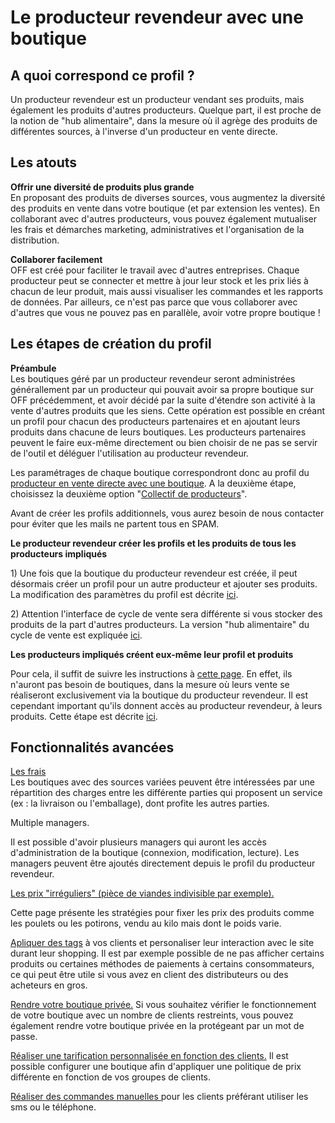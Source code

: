 # Le producteur revendeur avec une boutique

## A quoi correspond ce profil ?

Un producteur revendeur est un producteur vendant ses produits, mais également les produits d'autres producteurs. Quelque part, il est proche de la notion de "hub alimentaire", dans la mesure où il agrège des produits de différentes sources, à l'inverse d'un producteur en vente directe.

## Les atouts

**Offrir une diversité de produits plus grande**  
En proposant des produits de diverses sources, vous augmentez la diversité des produits en vente dans votre boutique \(et par extension les ventes\). En collaborant avec d'autres producteurs, vous pouvez également mutualiser les frais et démarches marketing, administratives et l'organisation de la distribution.

**Collaborer facilement**  
OFF est créé pour faciliter le travail avec d'autres entreprises. Chaque producteur peut se connecter et mettre à jour leur stock et les prix liés à chacun de leur produit, mais aussi visualiser les commandes et les rapports de données. Par ailleurs, ce n'est pas parce que vous collaborer avec d'autres que vous ne pouvez pas en parallèle, avoir votre propre boutique !

## Les étapes de création du profil

**Préambule**  
Les boutiques géré par un producteur revendeur seront administrées générallement par un producteur qui pouvait avoir sa propre boutique sur OFF précédemment, et avoir décidé par la suite d'étendre son activité à la vente d'autres produits que les siens. Cette opération est possible en créant un profil pour chacun des producteurs partenaires et en ajoutant leurs produits dans chacune de leurs boutiques. Les producteurs partenaires peuvent le faire eux-même directement ou bien choisir de ne pas se servir de l'outil et déléguer l'utilisation au producteur revendeur.

Les paramétrages de chaque boutique correspondront donc au profil du [producteur en vente directe avec une boutique](le-producteur-en-vente-directe-avec-une-boutique.md). A la deuxième étape, choisissez la deuxième option "[Collectif de producteurs](le-collectif-de-producteurs-avec-une-boutique.md)".

Avant de créer les profils additionnels, vous aurez besoin de nous contacter pour éviter que les mails ne partent tous en SPAM.

**Le producteur revendeur créer les profils et les produits de tous les producteurs impliqués**    
  
1\) Une fois que la boutique du producteur revendeur est créée, il peut désormais créer un profil pour un autre producteur et ajouter ses produits. La modification des paramètres du profil est décrite [ici](../fonctionnalites-standards/creez-ou-connectez-vos-producteurs.md).

2\) Attention l'interface de cycle de vente sera différente si vous stocker des produits de la part d'autres producteurs. La version "hub alimentaire" du cycle de vente est expliquée [ici](../fonctionnalites-standards/mise-en-place-dune-boutique/cycle-de-vente-pour-les-hub.md).

**Les producteurs impliqués créent eux-même leur profil et produits**    
  
Pour cela, il suffit de suivre les instructions à [cette page](le-producteur-sans-boutique.md). En effet, ils n'auront pas besoin de boutiques, dans la mesure où leurs vente se réaliseront exclusivement via la boutique du producteur revendeur. Il est cependant important qu'ils donnent accès au producteur revendeur, à leurs produits. Cette étape est décrite [ici](../fonctionnalites-standards/votre-profil/e2e-permissions.md).

## Fonctionnalités avancées

[Les frais](../fonctionnalites-standards/mise-en-place-dune-boutique/frais-et-taxes.md)  
Les boutiques avec des sources variées peuvent être intéressées par une répartition des charges entre les différente parties qui proposent un service \(ex : la livraison ou l'emballage\), dont profite les autres parties.

Multiple managers.

Il est possible d'avoir plusieurs managers qui auront les accès d'administration de la boutique \(connexion, modification, lecture\). Les managers peuvent être ajoutés directement depuis le profil du producteur revendeur.

[Les prix "irréguliers" \(pièce de viandes indivisible par exemple\).](../fonctionnalites-standards/produits-1/pricing-irregular-items-kg.md)

Cette page présente les stratégies pour fixer les prix des produits comme les poulets ou les potirons, vendu au kilo mais dont le poids varie.

[Apliquer des tags](../fonctionnalites-standards/mise-en-place-dune-boutique/customized-shopping-experience.md) à vos clients et personaliser leur interaction avec le site durant leur shopping. Il est par exemple possible de ne pas afficher certains produits ou certaines méthodes de paiements à certains consommateurs, ce qui peut être utile si vous avez en client des distributeurs ou des acheteurs en gros.

[Rendre votre boutique privée.](../fonctionnalites-standards/mise-en-place-dune-boutique/private-shopfront.md) Si vous souhaitez vérifier le fonctionnement de votre boutique avec un nombre de clients restreints, vous pouvez également rendre votre boutique privée en la protégeant par un mot de passe.

[Réaliser une tarification personnalisée en fonction des clients.](../fonctionnalites-standards/mise-en-place-dune-boutique/customer-specific-pricing.md) Il est possible configurer une boutique afin d'appliquer une politique de prix différente en fonction de vos groupes de clients.

[Réaliser des commandes manuelles ](../fonctionnalites-standards/commandes/manual-orders.md)pour les clients préférant utiliser les sms ou le téléphone.

